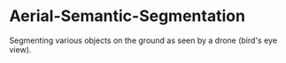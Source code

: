 # Aerial-Semantic-Segmentation
Segmenting various objects on the ground as seen by a drone (bird's eye view).

